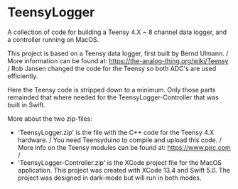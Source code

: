 # TeensyLogger
A collection of code for building a Teensy 4.X ~ 8 channel data logger, and a controller running on MacOS.

  This project is based on a Teensy data logger, first built by Bernd Ulmann. /
  More information can be found at: https://the-analog-thing.org/wiki/Teensy  /
  Rob Jansen changed the code for the Teensy so both ADC's are used efficiently.
  
  Here the Teensy code is stripped down to a minimum. Only those parts remainded that where needed 
  for the TeensyLogger-Controller that was built in Swift.
  
  More about the two zip-files:
  *   'TeensyLogger.zip' is the file with the C++ code for the Teensy 4.X hardware. /
      You need Teensyduino to compile and upload this code. /
      More info on the Teensy modules can be found at: https://www.pjrc.com /
  *   'TeensyLogger-Controller.zip' is the XCode project file for the MacOS application.
      This project was created with XCode 13.4 and Swift 5.0.
      The project was designed in dark-mode but will run in both modes.
      
